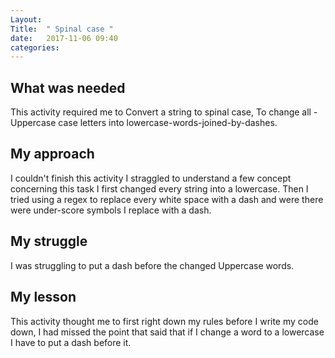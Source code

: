 ```yaml
---
Layout: 
Title:  " Spinal case "
date:   2017-11-06 09:40
categories: 
---
```

## What was needed
This activity required me to Convert a string to spinal case,
To change all -Uppercase case letters into lowercase-words-joined-by-dashes.

## My approach
I couldn't finish this activity I straggled to understand a few concept concerning this task
I first changed every string into a lowercase.
Then I tried using a regex to replace every white space with a dash and were there were under-score symbols I replace with a dash.

## My struggle
 I was struggling to put a dash before the changed Uppercase words.

## My lesson 
  This activity thought me to first right down my rules before I write my code down,
  I had missed the point that said that if I change a word to a lowercase I have to put a dash before it. 


